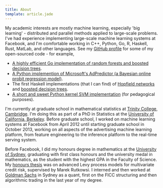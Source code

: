 ```yaml
---
title: About
template: article.jade
---
```


My academic interests are mostly machine learning, especially 'big
learning' - distributed and parallel methods applied to large-scale
problems. I've had experience implementing large-scale machine
learning systems at Facebook, and I'm comfortable working in C++,
Python, Go, R, Haskell, Rust, MatLab, and other languages. See my
[GitHub profile][] for some of my open-sourced code - for example,

+ [A highly efficient Go implementation of random forests and boosted decision trees][dt].
+ [A Python implemention of Microsoft's AdPredictor (a Bayesian online probit regression model)][ap].
+ The first Haskell implementations (that I can find) of
[Hopfield networks][] and [boosted decision trees][bdt].
+ [A short and sweet Python kernel SVM implementation][svmpy] (for pedagogical purposes).

I'm currently at graduate school in mathematical statistics at
[Trinity College, Cambridge][]. I'm doing this as part of a PhD in
Statistics at the [University of California, Berkeley][]. Before graduate
school, I worked on machine learning systems at Facebook from April 2012
until starting graduate school in October 2013, working on all aspects
of the advertising machine learning platform, from feature engineering
to the inference platform to the real-time serving system.

Before Facebook, I did my honours degree in mathematics at the
[University of Sydney][], graduating with first class honours and the
university medal in mathematics, as the student with the highest GPA
in the Faculty of Science. My [honours thesis][thesis] was on advanced Levy process
models for multivariate credit risk, supervised by Marek Rutkowsi. I
interned and then worked at [Goldman Sachs][] in Sydney as a quant,
first on the FICC structuring and then algorithmic trading in the
last year of my degree.

[GitHub profile]: https://github.com/ajtulloch
[thesis]: /PDFs/AndrewTulloch-HonoursThesis.pdf
[University of California, Berkeley]: http://berkeley.edu
[University of Sydney]: http://sydney.edu.au
[Trinity College, Cambridge]: http://www.trin.cam.ac.uk/
[Goldman Sachs]: http://www.goldmansachs.com/
[ap]: https://github.com/ajtulloch/adpredictor
[dt]: https://github.com/ajtulloch/decisiontrees
[bdt]: https://github.com/ajtulloch/haskell-ml
[Hopfield networks]: https://github.com/ajtulloch/hopfield-networks
[svmpy]: https://github.com/ajtulloch/svmpy
